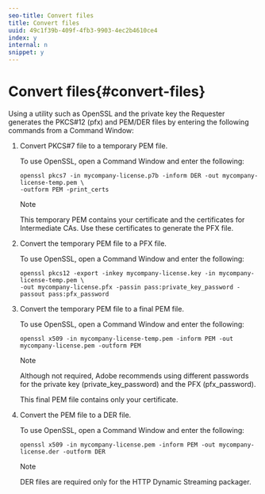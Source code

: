 ```yaml
---
seo-title: Convert files
title: Convert files
uuid: 49c1f39b-409f-4fb3-9903-4ec2b4610ce4
index: y
internal: n
snippet: y
---
```


# Convert files{#convert-files}

Using a utility such as OpenSSL and the private key the Requester generates the PKCS#12 (pfx) and PEM/DER files by entering the following commands from a Command Window: 

1. Convert PKCS#7 file to a temporary PEM file.

   To use OpenSSL, open a Command Window and enter the following:

   ```
   openssl pkcs7 -in mycompany-license.p7b -inform DER -out mycompany-license-temp.pem \ 
   -outform PEM -print_certs 
   ```

   >[!NOTE]
   >
   >This temporary PEM contains your certificate and the certificates for Intermediate CAs. Use these certificates to generate the PFX file.

1. Convert the temporary PEM file to a PFX file.

   To use OpenSSL, open a Command Window and enter the following:

   ```
   openssl pkcs12 -export -inkey mycompany-license.key -in mycompany-license-temp.pem \ 
   -out mycompany-license.pfx -passin pass:private_key_password -passout pass:pfx_password 
   ```

1. Convert the temporary PEM file to a final PEM file.

   To use OpenSSL, open a Command Window and enter the following:

   ```
   openssl x509 -in mycompany-license-temp.pem -inform PEM -out mycompany-license.pem -outform PEM 
   ```

   >[!NOTE]
   >
   >Although not required, Adobe recommends using different passwords for the private key (private_key_password) and the PFX (pfx_password).

   This final PEM file contains only your certificate. 

1. Convert the PEM file to a DER file.

   To use OpenSSL, open a Command Window and enter the following:

   ```
   openssl x509 -in mycompany-license.pem -inform PEM -out mycompany-license.der -outform DER 
   ```

   >[!NOTE]
   >
   >DER files are required only for the HTTP Dynamic Streaming packager.

